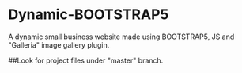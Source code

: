 # Dynamic-BOOTSTRAP5
A dynamic small business website made using BOOTSTRAP5, JS and "Galleria" image gallery plugin.

##Look for project files under "master" branch.
